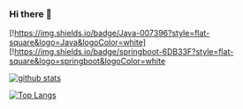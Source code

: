 ### Hi there 👋
[!https://img.shields.io/badge/Java-007396?style=flat-square&logo=Java&logoColor=white]
[!https://img.shields.io/badge/springboot-6DB33F?style=flat-square&logo=springboot&logoColor=white


[![github stats](https://github-readme-stats.vercel.app/api?username=moonjikwang)](https://github.com/anuraghazra/github-readme-stats)

[![Top Langs](https://github-readme-stats.vercel.app/api/top-langs/?username=moonjikwang)](https://github.com/anuraghazra/github-readme-stats)
<!--
**moonjikwang/moonjikwang** is a ✨ _special_ ✨ repository because its `README.md` (this file) appears on your GitHub profile.

Here are some ideas to get you started:

- 🔭 I’m currently working on ...
- 🌱 I’m currently learning ...
- 👯 I’m looking to collaborate on ...
- 🤔 I’m looking for help with ...
- 💬 Ask me about ...
- 📫 How to reach me: ...
- 😄 Pronouns: ...
- ⚡ Fun fact: ...
-->
